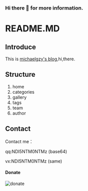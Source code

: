 ### Hi there 👋 for more information.

# README.MD

## Introduce

   This is  [michaelgzy's blog](http://michaelgzy.goyyds.com),hi,there.

## Structure
1. home
2. categories
3. gallery
4. tags
5. team
6. author

## Contact

Contact me：

qq:NDI5NTM0NTMz (base64)

vx:NDI5NTM0NTMz (same)

#### Donate

![donate](https://michaelgzy.zhenxishenghuo.club/images/pay_info.png)



<!--
**MichaelGzy/MichaelGzy** is a ✨ _special_ ✨ repository because its `README.md` (this file) appears on your GitHub profile.

Here are some ideas to get you started:

- 🔭 I’m currently working on ...
- 🌱 I’m currently learning ...
- 👯 I’m looking to collaborate on ...
- 🤔 I’m looking for help with ...
- 💬 Ask me about ...
- 📫 How to reach me: ...
- 😄 Pronouns: ...
- ⚡ Fun fact: ...
-->
